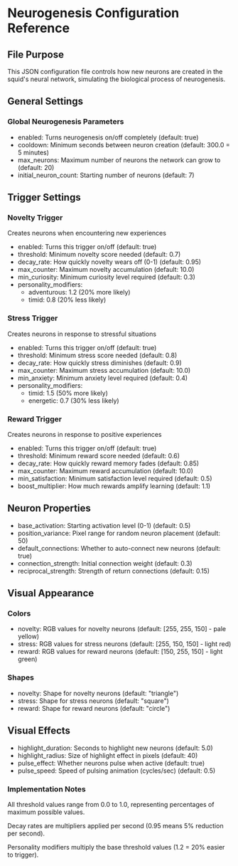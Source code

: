 # Neurogenesis Configuration Reference

## File Purpose

This JSON configuration file controls how new neurons are created in the squid's neural network, simulating the biological process of neurogenesis.

## General Settings

### Global Neurogenesis Parameters

*   enabled: Turns neurogenesis on/off completely (default: true)
*   cooldown: Minimum seconds between neuron creation (default: 300.0 = 5 minutes)
*   max\_neurons: Maximum number of neurons the network can grow to (default: 20)
*   initial\_neuron\_count: Starting number of neurons (default: 7)

## Trigger Settings

### Novelty Trigger

Creates neurons when encountering new experiences

*   enabled: Turns this trigger on/off (default: true)
*   threshold: Minimum novelty score needed (default: 0.7)
*   decay\_rate: How quickly novelty wears off (0-1) (default: 0.95)
*   max\_counter: Maximum novelty accumulation (default: 10.0)
*   min\_curiosity: Minimum curiosity level required (default: 0.3)
*   personality\_modifiers:
    *   adventurous: 1.2 (20% more likely)
    *   timid: 0.8 (20% less likely)

### Stress Trigger

Creates neurons in response to stressful situations

*   enabled: Turns this trigger on/off (default: true)
*   threshold: Minimum stress score needed (default: 0.8)
*   decay\_rate: How quickly stress diminishes (default: 0.9)
*   max\_counter: Maximum stress accumulation (default: 10.0)
*   min\_anxiety: Minimum anxiety level required (default: 0.4)
*   personality\_modifiers:
    *   timid: 1.5 (50% more likely)
    *   energetic: 0.7 (30% less likely)

### Reward Trigger

Creates neurons in response to positive experiences

*   enabled: Turns this trigger on/off (default: true)
*   threshold: Minimum reward score needed (default: 0.6)
*   decay\_rate: How quickly reward memory fades (default: 0.85)
*   max\_counter: Maximum reward accumulation (default: 10.0)
*   min\_satisfaction: Minimum satisfaction level required (default: 0.5)
*   boost\_multiplier: How much rewards amplify learning (default: 1.1)

## Neuron Properties

*   base\_activation: Starting activation level (0-1) (default: 0.5)
*   position\_variance: Pixel range for random neuron placement (default: 50)
*   default\_connections: Whether to auto-connect new neurons (default: true)
*   connection\_strength: Initial connection weight (default: 0.3)
*   reciprocal\_strength: Strength of return connections (default: 0.15)

## Visual Appearance

### Colors

*   novelty: RGB values for novelty neurons (default: \[255, 255, 150\] - pale yellow)
*   stress: RGB values for stress neurons (default: \[255, 150, 150\] - light red)
*   reward: RGB values for reward neurons (default: \[150, 255, 150\] - light green)

### Shapes

*   novelty: Shape for novelty neurons (default: "triangle")
*   stress: Shape for stress neurons (default: "square")
*   reward: Shape for reward neurons (default: "circle")

## Visual Effects

*   highlight\_duration: Seconds to highlight new neurons (default: 5.0)
*   highlight\_radius: Size of highlight effect in pixels (default: 40)
*   pulse\_effect: Whether neurons pulse when active (default: true)
*   pulse\_speed: Speed of pulsing animation (cycles/sec) (default: 0.5)

### Implementation Notes

All threshold values range from 0.0 to 1.0, representing percentages of maximum possible values.

Decay rates are multipliers applied per second (0.95 means 5% reduction per second).

Personality modifiers multiply the base threshold values (1.2 = 20% easier to trigger).
